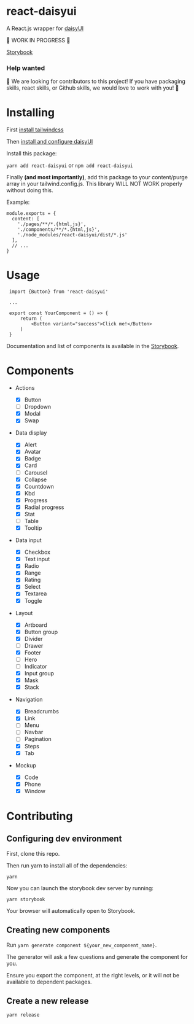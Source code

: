 # react-daisyui

A React.js wrapper for [daisyUI](https://github.com/saadeghi/daisyui)

🚧 WORK IN PROGRESS 🚧

[Storybook](https://christianblandford.github.io/react-daisyui)

### Help wanted

🚨 We are looking for contributors to this project! If you have packaging skills, react skills, or Github skills, we would love to work with you! 🚨

# Installing

First [install tailwindcss](https://tailwindcss.com/docs/installation)

Then [install and configure daisyUI](https://daisyui.com/docs/install/)

Install this package:

`yarn add react-daisyui` or `npm add react-daisyui`

Finally **(and most importantly)**, add this package to your content/purge array in your tailwind.config.js. This library WILL NOT WORK properly without doing this.

Example:

```
module.exports = {
  content: [
    './pages/**/*.{html,js}',
    './components/**/*.{html,js}',
    './node_modules/react-daisyui/dist/*.js'
  ],
  // ...
}
```

# Usage

     import {Button} from 'react-daisyui'

     ...

     export const YourComponent = () => {
         return (
             <Button variant="success">Click me!</Button>
         )
     }

Documentation and list of components is available in the [Storybook](https://christianblandford.github.io/react-daisyui).

# Components

- Actions

  - [x] Button
  - [ ] Dropdown
  - [x] Modal
  - [x] Swap

- Data display

  - [x] Alert
  - [x] Avatar
  - [x] Badge
  - [x] Card
  - [ ] Carousel
  - [x] Collapse
  - [x] Countdown
  - [x] Kbd
  - [x] Progress
  - [x] Radial progress
  - [x] Stat
  - [ ] Table
  - [x] Tooltip

- Data input
  - [x] Checkbox
  - [x] Text input
  - [x] Radio
  - [x] Range
  - [x] Rating
  - [x] Select
  - [x] Textarea
  - [x] Toggle
- Layout

  - [x] Artboard
  - [x] Button group
  - [x] Divider
  - [ ] Drawer
  - [x] Footer
  - [ ] Hero
  - [ ] Indicator
  - [x] Input group
  - [x] Mask
  - [x] Stack

- Navigation

  - [x] Breadcrumbs
  - [x] Link
  - [ ] Menu
  - [ ] Navbar
  - [ ] Pagination
  - [x] Steps
  - [x] Tab

- Mockup
  - [x] Code
  - [x] Phone
  - [x] Window

# Contributing

## Configuring dev environment

First, clone this repo.

Then run yarn to install all of the dependencies:

`yarn`

Now you can launch the storybook dev server by running:

`yarn storybook`

Your browser will automatically open to Storybook.

## Creating new components

Run `yarn generate component ${your_new_component_name}`.

The generator will ask a few questions and generate the component for you.

Ensure you export the component, at the right levels, or it will not be available to dependent packages.

## Create a new release

`yarn release`
